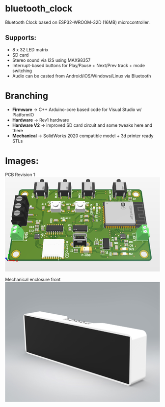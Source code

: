 # bluetooth_clock
Bluetooth Clock based on ESP32-WROOM-32D (16MB) microcontroller.

## Supports:
* 8 x 32 LED matrix
* SD card 
* Stereo sound via I2S using MAX98357
* Interrupt-based buttons for Play/Pause + Next/Prev track + mode switching
* Audio can be casted from Android/iOS/Windows/Linux via Bluetooth

# Branching
* **Firmware** -> C++ Arduino-core based code for Visual Studio w/ PlatformIO
* **Hardware** -> Rev1 hardware
* **Hardware V2** -> improved SD card circuit and some tweaks here and there
* **Mechanical** -> SolidWorks 2020 compatible model + 3d printer ready STLs

# Images:
PCB Revision 1 \
![pcbrev1](/images/pcb_rev_1.png?raw=true "PCB Revision 1")

Mechanical enclosure front \
![fullbody](/images/bluetooth_speaker.jpg?raw=true "Mechanical enclosure front")
